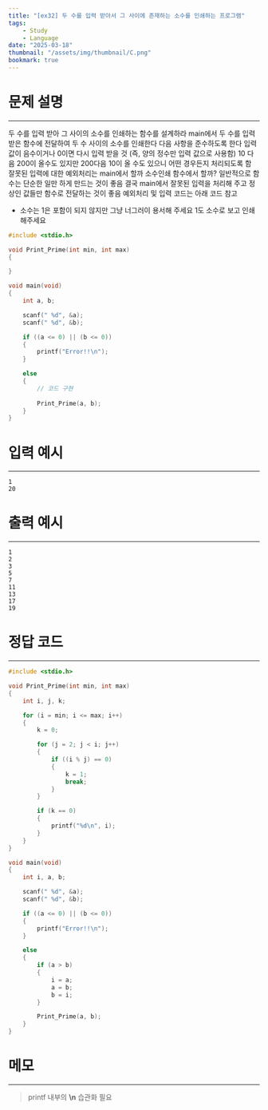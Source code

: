 ```yaml
---
title: "[ex32] 두 수를 입력 받아서 그 사이에 존재하는 소수를 인쇄하는 프로그램"
tags:
    - Study
    - Language
date: "2025-03-18"
thumbnail: "/assets/img/thumbnail/C.png"
bookmark: true
---
```

# 문제 설명
---
두 수를 입력 받아 그 사이의 소수를 인쇄하는 함수를 설계하라
main에서 두 수를 입력 받은 함수에 전달하여 두 수 사이의 소수를 인쇄한다
다음 사항을 준수하도록 한다
입력 값이 음수이거나 0이면 다시 입력 받을 것 (즉, 양의 정수만 입력 값으로 사용함)
10 다음 200이 올수도 있지만 200다음 10이 올 수도 있으니 어떤 경우든지 처리되도록 함
잘못된 입력에 대한 예외처리는 main에서 할까 소수인쇄 함수에서 할까?
일반적으로 함수는 단순한 일만 하게 만드는 것이 좋음
결국 main에서 잘못된 입력을 처리해 주고 정상인 값들만 함수로 전달하는 것이 좋음
예외처리 및 입력 코드는 아래 코드 참고

* 소수는 1은 포함이 되지 않지만 그냥 너그러이 용서해 주세요 1도 소수로 보고 인쇄 해주세요

```c
#include <stdio.h>

void Print_Prime(int min, int max)
{

}

void main(void)
{
	int a, b;

	scanf(" %d", &a);
	scanf(" %d", &b);

	if ((a <= 0) || (b <= 0))
	{
		printf("Error!!\n");
	}

	else
	{
		// 코드 구현
		
		Print_Prime(a, b);
	}
}
```

# 입력 예시
---

```
1
20
```

# 출력 예시
---

```
1
2
3
5
7
11
13
17
19
```

# 정답 코드
---

```c
#include <stdio.h>

void Print_Prime(int min, int max)
{
	int i, j, k;

	for (i = min; i <= max; i++)
	{
		k = 0;

		for (j = 2; j < i; j++)
		{
			if ((i % j) == 0)
			{
				k = 1;
				break;
			}
		}

		if (k == 0)
		{
			printf("%d\n", i);
		}
	}
}

void main(void)
{
	int i, a, b;

	scanf(" %d", &a);
	scanf(" %d", &b);

	if ((a <= 0) || (b <= 0))
	{
		printf("Error!!\n");
	}

	else
	{
		if (a > b)
		{
			i = a;
			a = b;
			b = i;
		}

		Print_Prime(a, b);
	}
}
```

# 메모
---
> printf 내부의 **\n** 습관화 필요